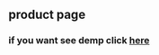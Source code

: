 
 ## product page

### if you want see demp click [here](https://mohammadmj98.github.io/productpage/) 
